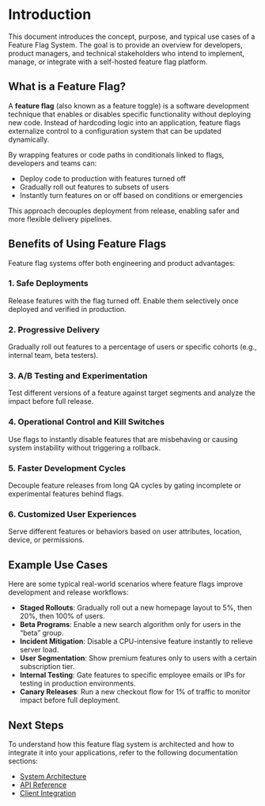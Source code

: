 # Introduction

This document introduces the concept, purpose, and typical use cases of a Feature Flag System. The goal is to provide an overview for developers, product managers, and technical stakeholders who intend to implement, manage, or integrate with a self-hosted feature flag platform.

## What is a Feature Flag?

A **feature flag** (also known as a feature toggle) is a software development technique that enables or disables specific functionality without deploying new code. Instead of hardcoding logic into an application, feature flags externalize control to a configuration system that can be updated dynamically.

By wrapping features or code paths in conditionals linked to flags, developers and teams can:
- Deploy code to production with features turned off
- Gradually roll out features to subsets of users
- Instantly turn features on or off based on conditions or emergencies

This approach decouples deployment from release, enabling safer and more flexible delivery pipelines.

## Benefits of Using Feature Flags

Feature flag systems offer both engineering and product advantages:

### 1. Safe Deployments
Release features with the flag turned off. Enable them selectively once deployed and verified in production.

### 2. Progressive Delivery
Gradually roll out features to a percentage of users or specific cohorts (e.g., internal team, beta testers).

### 3. A/B Testing and Experimentation
Test different versions of a feature against target segments and analyze the impact before full release.

### 4. Operational Control and Kill Switches
Use flags to instantly disable features that are misbehaving or causing system instability without triggering a rollback.

### 5. Faster Development Cycles
Decouple feature releases from long QA cycles by gating incomplete or experimental features behind flags.

### 6. Customized User Experiences
Serve different features or behaviors based on user attributes, location, device, or permissions.

## Example Use Cases

Here are some typical real-world scenarios where feature flags improve development and release workflows:

- **Staged Rollouts**: Gradually roll out a new homepage layout to 5%, then 20%, then 100% of users.
- **Beta Programs**: Enable a new search algorithm only for users in the “beta” group.
- **Incident Mitigation**: Disable a CPU-intensive feature instantly to relieve server load.
- **User Segmentation**: Show premium features only to users with a certain subscription tier.
- **Internal Testing**: Gate features to specific employee emails or IPs for testing in production environments.
- **Canary Releases**: Run a new checkout flow for 1% of traffic to monitor impact before full deployment.

## Next Steps

To understand how this feature flag system is architected and how to integrate it into your applications, refer to the following documentation sections:
- [System Architecture](02-architecture.md)
- [API Reference](03-api-reference.md)
- [Client Integration](04-client-integration.md)
